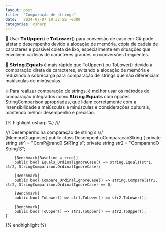 ```yaml
---
layout: post
title:  "Comparação de strings"
date:   2024-07-07 10:37:55 -0300
categories: csharp
---
```

🐌 Usar 𝗧𝗼𝗨𝗽𝗽𝗲𝗿() e 𝗧𝗼𝗟𝗼𝘄𝗲𝗿() para conversão de caso em C# pode afetar o desempenho devido à alocação de memória, cópia de cadeia de caracteres e possível coleta de lixo, especialmente em situações que envolvem cadeias de caracteres grandes ou conversões frequentes.

🚀 𝗦𝘁𝗿𝗶𝗻𝗴.𝗘𝗾𝘂𝗮𝗹𝘀 é mais rápido que ToUpper() ou ToLower() devido à comparação direta de caracteres, evitando a alocação de memória e reduzindo a sobrecarga para comparação de strings que não diferenciam maiúsculas de minúsculas.

🔥 Para realizar comparação de strings, é melhor usar os métodos de comparação integrados como 𝗦𝘁𝗿𝗶𝗻𝗴.𝗘𝗾𝘂𝗮𝗹𝘀 com opções StringComparison apropriadas, que lidam corretamente com a insensibilidade a maiúsculas e minúsculas e considerações culturais, mantendo melhor desempenho e precisão.

{% highlight csharp %}
    /// <summary>
    /// Desempenho na comparação de string´s
    /// </summary>
    [MemoryDiagnoser]
    public class DesempenhoComparacaoString
    {
        private string str1 = "ComP@rand0 StR1ng´s";
        private string str2 = "ComparandO String´S";

        [Benchmark(Baseline = true)]
        public bool Equals_OrdinalIgnoreCase() => string.Equals(str1, str2, StringComparison.OrdinalIgnoreCase);

        [Benchmark]
        public bool Compare_OrdinalIgnoreCase() => string.Compare(str1, str2, StringComparison.OrdinalIgnoreCase) == 0;

        [Benchmark]
        public bool ToLower() => str1.ToLower() == str2.ToLower();

        [Benchmark]
        public bool ToUpper() => str1.ToUpper() == str2.ToUpper();
    }
{% endhighlight %}

